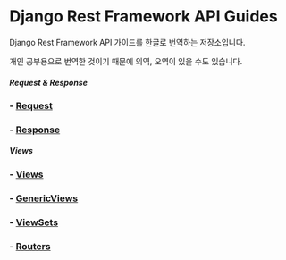 # Django Rest Framework API Guides

Django Rest Framework API 가이드를 한글로 번역하는 저장소입니다.

개인 공부용으로 번역한 것이기 때문에 의역, 오역이 있을 수도 있습니다.



##### Request & Response

### - [Request](./RequestAndResponse/Request.md)

### - [Response](./RequestAndResponse/Response.md)



##### Views

### - [Views](./Views/Views.md)

### \- [GenericViews](./Views/GenericViews.md)

### \- [ViewSets](./Views/ViewSets.md)

### \- [Routers](./Views/Routers.md)



